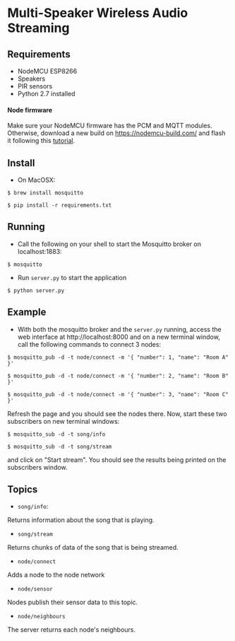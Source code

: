 # Multi-Speaker Wireless Audio Streaming

## Requirements

- NodeMCU ESP8266
- Speakers
- PIR sensors
- Python 2.7 installed

#### Node firmware

Make sure your NodeMCU firmware has the PCM and MQTT modules. Otherwise, download a new build on https://nodemcu-build.com/ and flash it following this [tutorial](https://nodemcu.readthedocs.io/en/master/en/flash/).

## Install
- On MacOSX:
```
$ brew install mosquitto

$ pip install -r requirements.txt
```

## Running

- Call the following on your shell to start the Mosquitto broker on localhost:1883:
```
$ mosquitto
```

- Run ```server.py``` to start the application
```
$ python server.py
```

## Example

- With both the mosquitto broker and the ```server.py``` running, access the web interface at http://localhost:8000 and
on a new terminal window, call the following commands to connect 3 nodes:
```
$ mosquitto_pub -d -t node/connect -m '{ "number": 1, "name": "Room A" }'

$ mosquitto_pub -d -t node/connect -m '{ "number": 2, "name": "Room B" }'

$ mosquitto_pub -d -t node/connect -m '{ "number": 3, "name": "Room C" }'
```
Refresh the page and you should see the nodes there.
Now, start these two subscribers on new terminal windows:

```
$ mosquitto_sub -d -t song/info

$ mosquitto_sub -d -t song/stream
```
and click on "Start stream".
You should see the results being printed on the subscribers window.

## Topics

- ```song/info```:

Returns information about the song that is playing.

- ```song/stream```

Returns chunks of data of the song that is being streamed.

- ```node/connect```

Adds a node to the node network

- ```node/sensor```

Nodes publish their sensor data to this topic.

- ```node/neighbours```

The server returns each node's neighbours.


